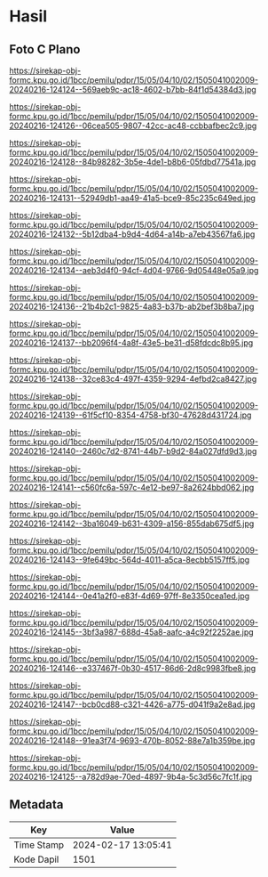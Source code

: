 # Hasil

## Foto C Plano

https://sirekap-obj-formc.kpu.go.id/1bcc/pemilu/pdpr/15/05/04/10/02/1505041002009-20240216-124124--569aeb9c-ac18-4602-b7bb-84f1d54384d3.jpg

https://sirekap-obj-formc.kpu.go.id/1bcc/pemilu/pdpr/15/05/04/10/02/1505041002009-20240216-124126--06cea505-9807-42cc-ac48-ccbbafbec2c9.jpg

https://sirekap-obj-formc.kpu.go.id/1bcc/pemilu/pdpr/15/05/04/10/02/1505041002009-20240216-124128--84b98282-3b5e-4de1-b8b6-05fdbd77541a.jpg

https://sirekap-obj-formc.kpu.go.id/1bcc/pemilu/pdpr/15/05/04/10/02/1505041002009-20240216-124131--52949db1-aa49-41a5-bce9-85c235c649ed.jpg

https://sirekap-obj-formc.kpu.go.id/1bcc/pemilu/pdpr/15/05/04/10/02/1505041002009-20240216-124132--5b12dba4-b9d4-4d64-a14b-a7eb43567fa6.jpg

https://sirekap-obj-formc.kpu.go.id/1bcc/pemilu/pdpr/15/05/04/10/02/1505041002009-20240216-124134--aeb3d4f0-94cf-4d04-9766-9d05448e05a9.jpg

https://sirekap-obj-formc.kpu.go.id/1bcc/pemilu/pdpr/15/05/04/10/02/1505041002009-20240216-124136--21b4b2c1-9825-4a83-b37b-ab2bef3b8ba7.jpg

https://sirekap-obj-formc.kpu.go.id/1bcc/pemilu/pdpr/15/05/04/10/02/1505041002009-20240216-124137--bb2096f4-4a8f-43e5-be31-d58fdcdc8b95.jpg

https://sirekap-obj-formc.kpu.go.id/1bcc/pemilu/pdpr/15/05/04/10/02/1505041002009-20240216-124138--32ce83c4-497f-4359-9294-4efbd2ca8427.jpg

https://sirekap-obj-formc.kpu.go.id/1bcc/pemilu/pdpr/15/05/04/10/02/1505041002009-20240216-124139--61f5cf10-8354-4758-bf30-47628d431724.jpg

https://sirekap-obj-formc.kpu.go.id/1bcc/pemilu/pdpr/15/05/04/10/02/1505041002009-20240216-124140--2460c7d2-8741-44b7-b9d2-84a027dfd9d3.jpg

https://sirekap-obj-formc.kpu.go.id/1bcc/pemilu/pdpr/15/05/04/10/02/1505041002009-20240216-124141--c560fc6a-597c-4e12-be97-8a2624bbd062.jpg

https://sirekap-obj-formc.kpu.go.id/1bcc/pemilu/pdpr/15/05/04/10/02/1505041002009-20240216-124142--3ba16049-b631-4309-a156-855dab675df5.jpg

https://sirekap-obj-formc.kpu.go.id/1bcc/pemilu/pdpr/15/05/04/10/02/1505041002009-20240216-124143--9fe649bc-564d-4011-a5ca-8ecbb5157ff5.jpg

https://sirekap-obj-formc.kpu.go.id/1bcc/pemilu/pdpr/15/05/04/10/02/1505041002009-20240216-124144--0e41a2f0-e83f-4d69-97ff-8e3350cea1ed.jpg

https://sirekap-obj-formc.kpu.go.id/1bcc/pemilu/pdpr/15/05/04/10/02/1505041002009-20240216-124145--3bf3a987-688d-45a8-aafc-a4c92f2252ae.jpg

https://sirekap-obj-formc.kpu.go.id/1bcc/pemilu/pdpr/15/05/04/10/02/1505041002009-20240216-124146--e337467f-0b30-4517-86d6-2d8c9983fbe8.jpg

https://sirekap-obj-formc.kpu.go.id/1bcc/pemilu/pdpr/15/05/04/10/02/1505041002009-20240216-124147--bcb0cd88-c321-4426-a775-d041f9a2e8ad.jpg

https://sirekap-obj-formc.kpu.go.id/1bcc/pemilu/pdpr/15/05/04/10/02/1505041002009-20240216-124148--91ea3f74-9693-470b-8052-88e7a1b359be.jpg

https://sirekap-obj-formc.kpu.go.id/1bcc/pemilu/pdpr/15/05/04/10/02/1505041002009-20240216-124125--a782d9ae-70ed-4897-9b4a-5c3d56c7fc1f.jpg


## Metadata

| Key        | Value               |
| ---------- | ------------------- |
| Time Stamp | 2024-02-17 13:05:41 |
| Kode Dapil | 1501                |



